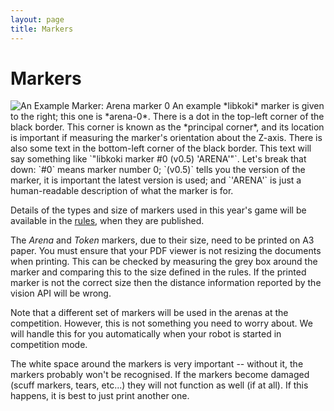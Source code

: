 ```yaml
---
layout: page
title: Markers
---
```


Markers
=======

<img src="/images/content/marker-0.png" alt="An Example Marker: Arena marker 0" class="right" />
An example *libkoki* marker is given to the right; this one is *arena-0*.
There is a dot in the top-left corner of the black border.  This corner is known as the *principal corner*, and its location is important if measuring the marker's orientation about the Z-axis.
There is also some text in the bottom-left corner of the black border.
This text will say something like `"libkoki marker #0 (v0.5) 'ARENA'"`.
Let's break that down:
`#0` means marker number 0;
`(v0.5)` tells you the version of the marker, it is important the latest version is used; and
`'ARENA'` is just a human-readable description of what the marker is for.

Details of the types and size of markers used in this year's game will be
available in the [rules](/docs/rules), when they are published.

The *Arena* and *Token* markers, due to their size, need to be printed on A3 paper.
You must ensure that your PDF viewer is not resizing the documents when printing.
This can be checked by measuring the grey box around the marker and comparing this to the size defined in the rules.
If the printed marker is not the correct size then the distance information reported by the vision API will be wrong.

Note that a different set of markers will be used in the arenas at the competition.
However, this is not something you need to worry about.
We will handle this for you automatically when your robot is started in competition mode.

The white space around the markers is very important -- without it, the markers probably won't be recognised.
If the markers become damaged (scuff markers, tears, etc...) they will not function as well (if at all).
If this happens, it is best to just print another one.

